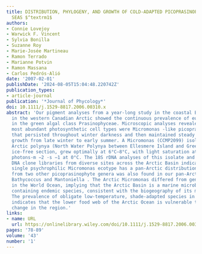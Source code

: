 ```yaml
---
title: DISTRIBUTION, PHYLOGENY, AND GROWTH OF COLD‐ADAPTED PICOPRASINOPHYTES IN ARCTIC
  SEAS $^textrm1$
authors:
- Connie Lovejoy
- Warwick F. Vincent
- Sylvia Bonilla
- Suzanne Roy
- Marie‐Josée Martineau
- Ramon Terrado
- Marianne Potvin
- Ramon Massana
- Carlos Pedrós‐Alió
date: '2007-02-01'
publishDate: '2024-08-05T15:04:48.220742Z'
publication_types:
- article-journal
publication: '*Journal of Phycology*'
doi: 10.1111/j.1529-8817.2006.00310.x
abstract: 'Our pigment analyses from a year‐long study in the coastal Beaufort Sea
  in the western Canadian Arctic showed the continuous prevalence of eukaryotic picoplankton
  in the green algal class Prasinophyceae. Microscopic analyses revealed that the
  most abundant photosynthetic cell types were Micromonas ‐like picoprasinophytes
  that persisted throughout winter darkness and then maintained steady exponential
  growth from late winter to early summer. A Micromonas (CCMP2099) isolated from an
  Arctic polynya (North Water Polynya between Ellesmere Island and Greenland), an
  ice‐free section, grew optimally at 6°C–8°C, with light saturation at or below 10 μmol
  photons·m −2 ·s −1 at 0°C. The 18S rDNA analyses of this isolate and environmental
  DNA clone libraries from diverse sites across the Arctic Basin indicate that this
  single psychrophilic Micromonas ecotype has a pan‐Arctic distribution. The 18S rDNA
  from two other picoprasinophyte genera was also found in our pan‐Arctic clone libraries:
  Bathycoccus and Mantoniella . The Arctic Micromonas differed from genotypes elsewhere
  in the World Ocean, implying that the Arctic Basin is a marine microbial province
  containing endemic species, consistent with the biogeography of its macroorganisms.
  The prevalence of obligate low‐temperature, shade‐adapted species in the phytoplankton
  indicates that the lower food web of the Arctic Ocean is vulnerable to ongoing climate
  change in the region.'
links:
- name: URL
  url: https://onlinelibrary.wiley.com/doi/10.1111/j.1529-8817.2006.00310.x
pages: '78-89'
volume: '43'
number: '1'
---
```

